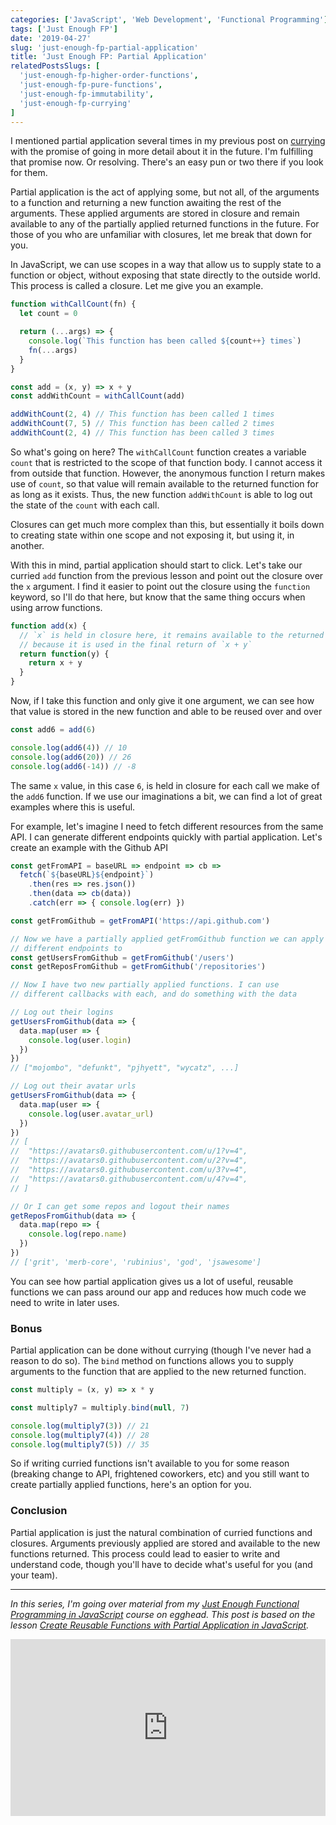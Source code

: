 ```yaml
---
categories: ['JavaScript', 'Web Development', 'Functional Programming']
tags: ['Just Enough FP']
date: '2019-04-27'
slug: 'just-enough-fp-partial-application'
title: 'Just Enough FP: Partial Application'
relatedPostsSlugs: [
  'just-enough-fp-higher-order-functions',
  'just-enough-fp-pure-functions',
  'just-enough-fp-immutability',
  'just-enough-fp-currying'
]
---
```


I mentioned partial application several times in my previous post on [currying](/just-enough-fp-currying) with the promise of going in more detail about it in the future. I'm fulfilling that promise now. Or resolving. There's an easy pun or two there if you look for them.

Partial application is the act of applying some, but not all, of the arguments to a function and returning a new function awaiting the rest of the arguments. These applied arguments are stored in closure and remain available to any of the partially applied returned functions in the future. For those of you who are unfamiliar with closures, let me break that down for you.

In JavaScript, we can use scopes in a way that allow us to supply state to a function or object, without exposing that state directly to the outside world. This process is called a closure. Let me give you an example.

```javascript
function withCallCount(fn) {
  let count = 0

  return (...args) => {
    console.log(`This function has been called ${count++} times`)
    fn(...args)
  }
}

const add = (x, y) => x + y
const addWithCount = withCallCount(add)

addWithCount(2, 4) // This function has been called 1 times
addWithCount(7, 5) // This function has been called 2 times
addWithCount(2, 4) // This function has been called 3 times
```

So what's going on here? The `withCallCount` function creates a variable `count` that is restricted to the scope of that function body. I cannot access it from outside that function. However, the anonymous function I return makes use of `count`, so that value will remain available to the returned function for as long as it exists. Thus, the new function `addWithCount` is able to log out the state of the `count` with each call.

Closures can get much more complex than this, but essentially it boils down to creating state within one scope and not exposing it, but using it, in another.

With this in mind, partial application should start to click. Let's take our curried `add` function from the previous lesson and point out the closure over the `x` argument. I find it easier to point out the closure using the `function` keyword, so I'll do that here, but know that the same thing occurs when using arrow functions.

```javascript
function add(x) {
  // `x` is held in closure here, it remains available to the returned function
  // because it is used in the final return of `x + y`
  return function(y) {
    return x + y
  }
}
```

Now, if I take this function and only give it one argument, we can see how that value is stored in the new function and able to be reused over and over

```javascript
const add6 = add(6)

console.log(add6(4)) // 10
console.log(add6(20)) // 26
console.log(add6(-14)) // -8
```

The same `x` value, in this case `6`, is held in closure for each call we make of the `add6` function. If we use our imaginations a bit, we can find a lot of great examples where this is useful.

For example, let's imagine I need to fetch different resources from the same API. I can generate different endpoints quickly with partial application. Let's create an example with the Github API

```javascript
const getFromAPI = baseURL => endpoint => cb =>
  fetch(`${baseURL}${endpoint}`)
    .then(res => res.json())
    .then(data => cb(data))
    .catch(err => { console.log(err) })

const getFromGithub = getFromAPI('https://api.github.com')

// Now we have a partially applied getFromGithub function we can apply
// different endpoints to
const getUsersFromGithub = getFromGithub('/users')
const getReposFromGithub = getFromGithub('/repositories')

// Now I have two new partially applied functions. I can use
// different callbacks with each, and do something with the data

// Log out their logins
getUsersFromGithub(data => {
  data.map(user => {
    console.log(user.login)
  })
})
// ["mojombo", "defunkt", "pjhyett", "wycatz", ...]

// Log out their avatar urls
getUsersFromGithub(data => {
  data.map(user => {
    console.log(user.avatar_url)
  })
})
// [
//  "https://avatars0.githubusercontent.com/u/1?v=4",
//  "https://avatars0.githubusercontent.com/u/2?v=4",
//  "https://avatars0.githubusercontent.com/u/3?v=4",
//  "https://avatars0.githubusercontent.com/u/4?v=4",
// ]

// Or I can get some repos and logout their names
getReposFromGithub(data => {
  data.map(repo => {
    console.log(repo.name)
  })
})
// ['grit', 'merb-core', 'rubinius', 'god', 'jsawesome']
```

You can see how partial application gives us a lot of useful, reusable functions we can pass around our app and reduces how much code we need to write in later uses.

### Bonus

Partial application can be done without currying (though I've never had a reason to do so). The `bind` method on functions allows you to supply arguments to the function that are applied to the new returned function.

```javascript
const multiply = (x, y) => x * y

const multiply7 = multiply.bind(null, 7)

console.log(multiply7(3)) // 21
console.log(multiply7(4)) // 28
console.log(multiply7(5)) // 35
```

So if writing curried functions isn't available to you for some reason (breaking change to API, frightened coworkers, etc) and you still want to create partially applied functions, here's an option for you.

### Conclusion

Partial application is just the natural combination of curried functions and closures. Arguments previously applied are stored and available to the new functions returned. This process could lead to easier to write and understand code, though you'll have to decide what's useful for you (and your team).

---

_In this series, I'm going over material from my [Just Enough Functional Programming in JavaScript](https://egghead.io/courses/just-enough-functional-programming-in-javascript) course on egghead. This post is based on the lesson [Create Reusable Functions with Partial Application in JavaScript](https://egghead.io/lessons/javascript-create-reusable-functions-with-partial-application-in-javascript)._

<div style="position: relative; overflow: hidden; padding-top: 56.25%;">
  <iframe style="
      position: absolute;
      top: 0;
      left: 0;
      width: 100%;
      height: 100%;
      border: 0;
    "
    src="https://egghead.io/lessons/javascript-create-reusable-functions-with-partial-application-in-javascript/embed" />
</div>
